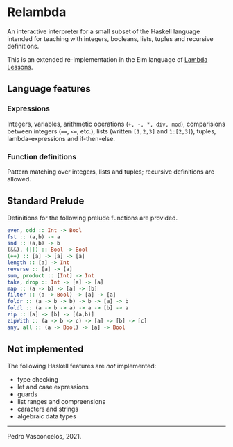 
# Relambda

An interactive interpreter for a small subset of the Haskell language
intended for teaching with integers, booleans, lists, tuples and
recursive definitions.

This is an extended re-implementation in the Elm language of [Lambda
Lessons](https://stevekrouse.com/hs.js/).

## Language features

### Expressions

Integers, variables, arithmetic operations (`+, -, *, div, mod`),
comparisions between integers (`==`, `<=`, etc.), lists (written
`[1,2,3]` and `1:[2,3]`), tuples, lambda-expressions and if-then-else.

### Function definitions

Pattern matching over integers, lists and tuples; recursive definitions are allowed.


## Standard Prelude

Definitions for the following prelude functions are provided.

~~~haskell
even, odd :: Int -> Bool
fst :: (a,b) -> a
snd :: (a,b) -> b
(&&), (||) :: Bool -> Bool
(++) :: [a] -> [a] -> [a]
length :: [a] -> Int
reverse :: [a] -> [a]
sum, product :: [Int] -> Int
take, drop :: Int -> [a] -> [a]
map :: (a -> b) -> [a] -> [b]
filter :: (a -> Bool) -> [a] -> [a]
foldr :: (a -> b -> b) -> b -> [a] -> b
foldl :: (a -> b -> a) -> a -> [b] -> a
zip :: [a] -> [b] -> [(a,b)]
zipWith :: (a -> b -> c) -> [a] -> [b] -> [c]
any, all :: (a -> Bool) -> [a] -> Bool
~~~

## Not implemented

The following Haskell features are *not* implemented:

* type checking 
* let and case expressions
* guards
* list ranges and compreensions
* caracters and strings
* algebraic data types

----

Pedro Vasconcelos, 2021.
